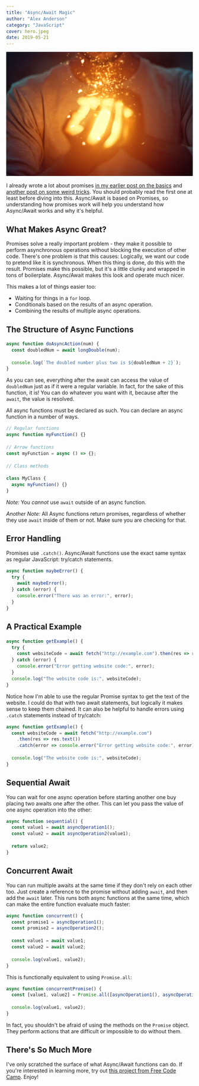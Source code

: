```yaml
---
title: "Async/Await Magic"
author: "Alex Anderson"
category: "JavaScript"
cover: hero.jpeg
date: 2019-05-21
---
```


![Hero](hero.jpeg)

I already wrote a lot about promises [in my earlier post on the basics](/blog/i-promise-youll-like-this/) and [another post on some weird tricks](/blog/promise-fu). You should probably read the first one at least before diving into this. Async/Await is based on Promises, so understanding how promises work will help you understand how Async/Await works and why it's helpful.

## What Makes Async Great?

Promises solve a really important problem - they make it possible to perform asynchronous operations without blocking the execution of other code. There's one problem is that this causes: Logically, we want our code to pretend like it is synchronous. When this thing is done, do this with the result. Promises make this possible, but it's a little clunky and wrapped in tons of boilerplate. Async/Await makes this look and operate much nicer.

This makes a lot of things easier too:

- Waiting for things in a `for` loop.
- Conditionals based on the results of an async operation.
- Combining the results of multiple async operations.

## The Structure of Async Functions

```javascript
async function doAsyncAction(num) {
  const doubledNum = await longDouble(num);

  console.log(`The doubled number plus two is ${doubledNum + 2}`);
}
```

As you can see, everything after the await can access the value of `doubledNum` just as if it were a regular variable. In fact, for the sake of this function, it is! You can do whatever you want with it, because after the `await`, the value is resolved.

All async functions must be declared as such. You can declare an async function in a number of ways.

```javascript
// Regular functions
async function myFunction() {}

// Arrow functions
const myFunction = async () => {};

// Class methods

class MyClass {
  async myFunction() {}
}
```

_Note:_ You _cannot_ use `await` outside of an async function.

_Another Note:_ All Async functions return promises, regardless of whether they use `await` inside of them or not. Make sure you are checking for that.

## Error Handling

Promises use `.catch()`. Async/Await functions use the exact same syntax as regular JavaScript: try/catch statements.

```javascript
async function maybeError() {
  try {
    await maybeError();
  } catch (error) {
    console.error("There was an error:", error);
  }
}
```

## A Practical Example

```javascript
async function getExample() {
  try {
    const websiteCode = await fetch("http://example.com").then(res => res.text());
  } catch (error) {
    console.error("Error getting website code:", error);
  }
  console.log("The website code is:", websiteCode);
}
```

Notice how I'm able to use the regular Promise syntax to get the text of the website. I could do that with two await statements, but logically it makes sense to keep them chained. It can also be helpful to handle errors using `.catch` statements instead of try/catch:

```javascript
async function getExample() {
  const websiteCode = await fetch("http://example.com")
    .then(res => res.text())
    .catch(error => console.error("Error getting website code:", error));

  console.log("The website code is:", websiteCode);
}
```

## Sequential Await

You can wait for one async operation before starting another one buy placing two awaits one after the other. This can let you pass the value of one async operation into the other:

```javascript
async function sequential() {
  const value1 = await asyncOperation1();
  const value2 = await asyncOperation2(value1);

  return value2;
}
```

## Concurrent Await

You can run multiple awaits at the same time if they don't rely on each other too. Just create a reference to the promise without adding `await`, and then add the `await` later. This runs both async functions at the same time, which can make the entire function evaluate much faster:

```javascript
async function concurrent() {
  const promise1 = asyncOperation1();
  const promise2 = asyncOperation2();

  const value1 = await value1;
  const value2 = await value2;

  console.log(value1, value2);
}
```

This is functionally equivalent to using `Promise.all`:

```javascript
async function concurrentPromise() {
  const [value1, value2] = Promise.all([asyncOperation1(), asyncOperation2()]);

  console.log(value1, value2);
}
```

In fact, you shouldn't be afraid of using the methods on the `Promise` object. They perform actions that are difficult or impossible to do without them.

## There's So Much More

I've only scratched the surface of what Async/Await functions can do. If you're interested in learning more, try out [this project from Free Code Camp](https://medium.freecodecamp.org/how-to-master-async-await-with-this-real-world-example-19107e7558ad). Enjoy!
